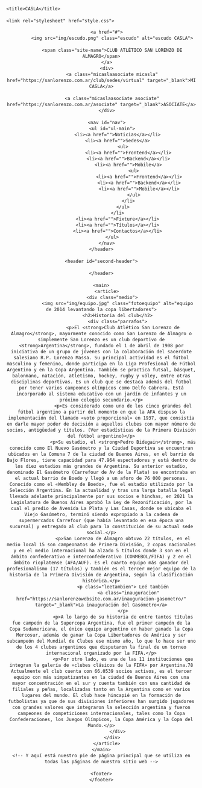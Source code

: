 <!DOCTYPE html>
<html>

<head>
    <meta charset="utf-8">

    <title>CASLA</title>

    <link rel="stylesheet" href="style.css">
</head>

<body>
    <header id="main-header">

        <a href="#">
            <img src="img/escudo.png" class="escudo" alt="escudo CASLA">

            <span class="site-name">CLUB ATLÉTICO SAN LORENZO DE ALMAGRO</span>
        </a>
        <div>
            <a class="micaslaasociate micasla" href="https://sanlorenzo.com.ar/club/sedes/virtual" target="_blank">MI CASLA</a>

            <a class="micaslaasociate asociate" href="https://sanlorenzo.com.ar/asociate" target="_blank">ASOCIATE</a>
        </div>

        <nav id="nav">
            <ul id="ul-main">
                <li><a href="">Noticias</a></li>
                <li><a href="">Sedes</a>
                    <ul>
                        <li><a href="">Frontend</a></li>
                        <li><a href="">Backend</a></li>
                        <li><a href="">Mobile</a>
                            <ul>
                                <li><a href="">Frontend</a></li>
                                <li><a href="">Backend</a></li>
                                <li><a href="">Mobile</a></li>
                            </ul>
                        </li>
                    </ul>
                </li>
                <li><a href="">Fixture</a></li>
                <li><a href="">Títulos</a></li>
                <li><a href="">Contactos</a></li>
            </ul>
        </nav>
    </header>

    <header id="second-header">

    </header>

    <main>
        <article>
            <div class="medio">
                <img src="img/equipo.jpg" class="fotoequipo" alt="equipo de 2014 levantando la copa libertadores">
                <h2>Historia del club</h2>
                <div class="parrafos">
                    <p>El <strong>Club Atlético San Lorenzo de Almagro</strong>, mayormente conocido como San Lorenzo de Almagro o simplemente San Lorenzo es un club deportivo de <strong>Argentina</strong>, fundado el 1 de abril de 1908 por iniciativa de un grupo de jóvenes con la colaboración del sacerdote salesiano R.P. Lorenzo Massa. Su principal actividad es el fútbol masculino y femenino, donde participa en la Liga Profesional de Fútbol Argentino y en la Copa Argentina. También se practica futsal, básquet, balonmano, natación, atletismo, hockey, rugby y vóley, entre otras disciplinas deportivas. Es un club que se destaca además del fútbol por tener varios campeones olímpicos como Delfo Cabrera. Está incorporado al sistema educativo con un jardín de infantes y un próximo colegio secundario.</p>
                    <p>Es considerado como uno de los cinco grandes del fútbol argentino a partir del momento en que la AFA dispuso la implementación del llamado «voto proporcional» en 1937, que consistía en darle mayor poder de decisión a aquellos clubes con mayor número de socios, antigüedad y títulos. (Ver estadísticas de la Primera División del fútbol argentino)</p>
                    <p>Su estadio, el <strong>Pedro Bidegain</strong>, más conocido como El Nuevo Gasómetro y la Ciudad Deportiva se encuentran ubicados en la Comuna 7 de la ciudad de Buenos Aires, en el barrio de Bajo Flores, tiene capacidad para 47.964 espectadores y está dentro de los diez estadios más grandes de Argentina. Su anterior estadio, denominado El Gasómetro (Carrefour de Av de la Plata) se encontraba en el actual barrio de Boedo y llegó a un aforo de 76 000 personas. Conocido como el «Wembley de Boedo», fue el estadio utilizado por la Selección Argentina. En la actualidad y tras una larga batalla legal llevada adelante principalmente por sus socios e hinchas, en 2021 la Legislatura de Buenos Aires aprobó la Ley de Rezonificación, por la cual el predio de Avenida La Plata y Las Casas, donde se ubicaba el Viejo Gasómetro, terminó siendo expropiado a la cadena de supermercados Carrefour (que había levantado en esa época una sucursal) y entregado al club para la constitución de su actual sede social.</p>
                    <p>San Lorenzo de Almagro obtuvo 22 títulos, en el medio local 15 son campeonatos de Primera División, 2 copas nacionales y en el medio internacional ha alzado 5 títulos donde 3 son en el ámbito confederativo e interconfederativo (CONMEBOL/FIFA) y 2 en el ámbito rioplatense (AFA/AUF). Es el cuarto equipo más ganador del profesionalismo (17 títulos) y también es el tercer mejor equipo de la historia de la Primera División de Argentina, según la clasificación histórica.</p>
                    <p class="leetambien"> Leé también
                        <a class="inauguracion" href="https://sanlorenzowebsite.com.ar/inauguracion-gasometro/" target="_blank">La inauguración del Gasómetro</a>
                    </p>
                    <p>A lo largo de su historia de entre tantos títulos fue campeón de la Supercopa Argentina, fue el primer campeón de la Copa Sudamericana, el único equipo argentino en haber ganado la Copa Mercosur, además de ganar la Copa Libertadores de América y ser subcampeón del Mundial de Clubes ese mismo año, lo que lo hace ser uno de los 4 clubes argentinos que disputaron la final de un torneo internacional organizado por la FIFA.</p>
                    <p>Por otro lado, es una de las 11 instituciones que integran la galería de «clubes clásicos de la FIFA» por Argentina.78 Actualmente el club cuenta con 66.0539 socios activos, es el tercer equipo con más simpatizantes en la ciudad de Buenos Aires con una mayor concentración en el sur y cuenta también con una cantidad de filiales y peñas, localizadas tanto en la Argentina como en varios lugares del mundo. El club hace hincapié en la formación de futbolistas ya que de sus divisiones inferiores han surgido jugadores con grandes valores que integraron la selección argentina y fueron campeones de competiciones internacionales, tales como la Copa Confederaciones, los Juegos Olímpicos, la Copa América y la Copa del Mundo.</p>
                </div>
            </div>
        </article>
    </main>
    <!-- Y aquí está nuestro pie de página principal que se utiliza en todas las páginas de nuestro sitio web -->

    <footer>
    </footer>

</body></html>
